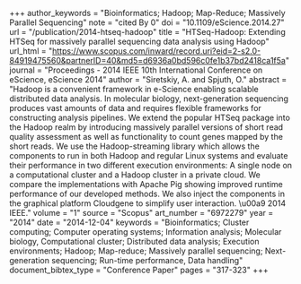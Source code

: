 +++
author_keywords = "Bioinformatics;  Hadoop;  Map-Reduce;  Massively Parallel Sequencing"
note = "cited By 0"
doi = "10.1109/eScience.2014.27"
url = "/publication/2014-htseq-hadoop"
title = "HTSeq-Hadoop: Extending HTSeq for massively parallel sequencing data analysis using Hadoop"
url_html = "https://www.scopus.com/inward/record.uri?eid=2-s2.0-84919475560&partnerID=40&md5=d6936a0bd596c0fe1b37bd2418ca1f5a"
journal = "Proceedings - 2014 IEEE 10th International Conference on eScience, eScience 2014"
author = "Siretskiy, A. and Spjuth, O."
abstract = "Hadoop is a convenient framework in e-Science enabling scalable distributed data analysis. In molecular biology, next-generation sequencing produces vast amounts of data and requires flexible frameworks for constructing analysis pipelines. We extend the popular HTSeq package into the Hadoop realm by introducing massively parallel versions of short read quality assessment as well as functionality to count genes mapped by the short reads. We use the Hadoop-streaming library which allows the components to run in both Hadoop and regular Linux systems and evaluate their performance in two different execution environments: A single node on a computational cluster and a Hadoop cluster in a private cloud. We compare the implementations with Apache Pig showing improved runtime performance of our developed methods. We also inject the components in the graphical platform Cloudgene to simplify user interaction. \u00a9 2014 IEEE."
volume = "1"
source = "Scopus"
art_number = "6972279"
year = "2014"
date = "2014-12-04"
keywords = "Bioinformatics;  Cluster computing;  Computer operating systems;  Information analysis;  Molecular biology, Computational cluster;  Distributed data analysis;  Execution environments;  Hadoop;  Map-reduce;  Massively parallel sequencing;  Next-generation sequencing;  Run-time performance, Data handling"
document_bibtex_type = "Conference Paper"
pages = "317-323"
+++

